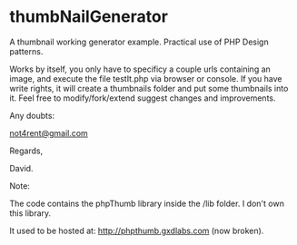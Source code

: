 thumbNailGenerator
==================

A thumbnail working generator example. Practical use of PHP Design patterns.

Works by itself, you only have to specificy a couple urls containing an image, and execute the file testIt.php via browser or console. If you have write rights, it will create a thumbnails folder and put some thumbnails into it. Feel free to modify/fork/extend suggest changes and improvements.

Any doubts:

not4rent@gmail.com

Regards,

David.

Note:

The code contains the phpThumb library inside the /lib folder. I don't own this library.

It used to be hosted at: http://phpthumb.gxdlabs.com (now broken).
